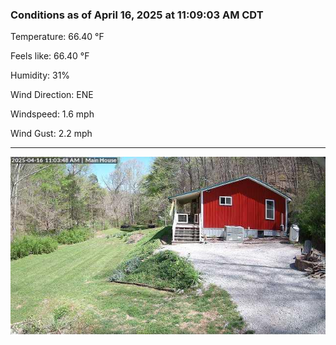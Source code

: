 ### Conditions as of April 16, 2025 at 11:09:03 AM CDT 

Temperature: 66.40 &deg;F

Feels like: 66.40 &deg;F

Humidity: 31%

Wind Direction: ENE

Windspeed: 1.6 mph

Wind Gust: 2.2 mph

---

<img src="./images/latest.jpeg"/>

